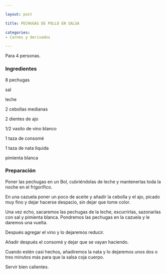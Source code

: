 ```yaml
---

layout: post

title: PECHUGAS DE POLLO EN SALSA

categories:
- Carnes y derivados

---
```


Para 4 personas.

<h3>Ingredientes</h3>

8 pechugas

sal

leche

2 cebollas medianas

2 dientes de ajo

1/2 vasito de vino blanco

1 taza de consomé

1 taza de nata liquida

pimienta blanca

<h3>Preparación</h3>

Poner las pechugas en un Bol, cubriéndolas de leche y mantenerlas toda la noche en el frigorífico.

En una cazuela poner un poco de aceite y añadir la cebolla y el ajo, picado muy fino y dejar hacerse despacio, sin dejar que tome color.

Una vez echo, sacaremos las pechugas de la leche, escurrirlas, sazonarlas con sal y pimienta blanca. Pondremos las pechugas en la cazuela y le daremos una vuelta.

Después agregar el vino y lo dejaremos reducir.

Añadir después el consomé y dejar que se vayan haciendo.

Cuando estén casi hechos, añadiremos la nata y lo dejaremos unos dos o tres minutos más para que la salsa coja cuerpo.

Servir bien calientes.

